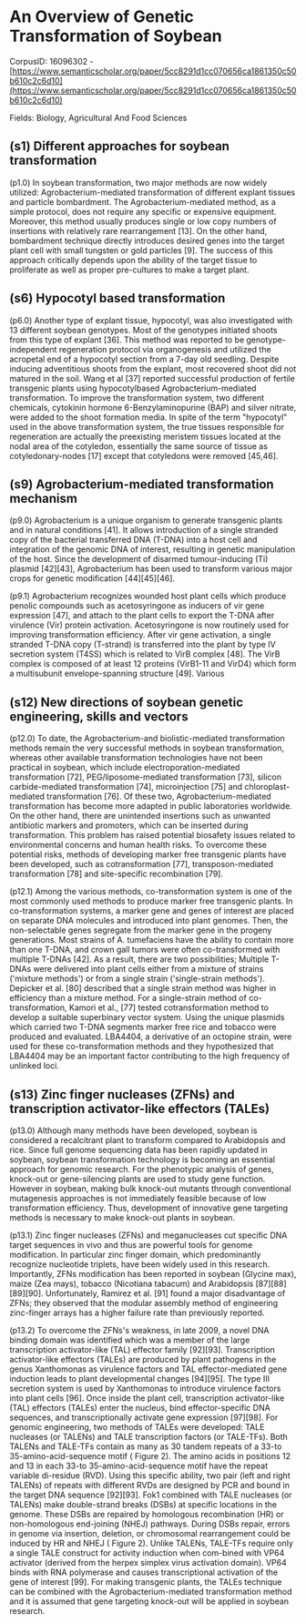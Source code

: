 # An Overview of Genetic Transformation of Soybean

CorpusID: 16096302 - [https://www.semanticscholar.org/paper/5cc8291d1cc070656ca1861350c50b610c2c6d10](https://www.semanticscholar.org/paper/5cc8291d1cc070656ca1861350c50b610c2c6d10)

Fields: Biology, Agricultural And Food Sciences

## (s1) Different approaches for soybean transformation
(p1.0) In soybean transformation, two major methods are now widely utilized: Agrobacterium-mediated transformation of different explant tissues and particle bombardment. The Agrobacterium-mediated method, as a simple protocol, does not require any specific or expensive equipment. Moreover, this method usually produces single or low copy numbers of insertions with relatively rare rearrangement [13]. On the other hand, bombardment technique directly introduces desired genes into the target plant cell with small tungsten or gold particles [9]. The success of this approach critically depends upon the ability of the target tissue to proliferate as well as proper pre-cultures to make a target plant.
## (s6) Hypocotyl based transformation
(p6.0) Another type of explant tissue, hypocotyl, was also investigated with 13 different soybean genotypes. Most of the genotypes initiated shoots from this type of explant [36]. This method was reported to be genotype-independent regeneration protocol via organogenesis and utilized the acropetal end of a hypocotyl section from a 7-day old seedling. Despite inducing adventitious shoots from the explant, most recovered shoot did not matured in the soil. Wang et al [37] reported successful production of fertile transgenic plants using hypocotylbased Agrobacterium-mediated transformation. To improve the transformation system, two different chemicals, cytokinin hormone 6-Benzylaminopurine (BAP) and silver nitrate, were added to the shoot formation media. In spite of the term "hypocotyl" used in the above transformation system, the true tissues responsible for regeneration are actually the preexisting meristem tissues located at the nodal area of the cotyledon, essentially the same source of tissue as cotyledonary-nodes [17] except that cotyledons were removed [45,46].
## (s9) Agrobacterium-mediated transformation mechanism
(p9.0) Agrobacterium is a unique organism to generate transgenic plants and in natural conditions [41]. It allows introduction of a single stranded copy of the bacterial transferred DNA (T-DNA) into a host cell and integration of the genomic DNA of interest, resulting in genetic manipulation of the host. Since the development of disarmed tumour-inducing (Ti) plasmid [42][43], Agrobacterium has been used to transform various major crops for genetic modification [44][45][46].

(p9.1) Agrobacterium recognizes wounded host plant cells which produce penolic compounds such as acetosyringone as inducers of vir gene expression [47], and attach to the plant cells to export the T-DNA after virulence (Vir) protein activation. Acetosyringone is now routinely used for improving transformation efficiency. After vir gene activation, a single stranded T-DNA copy (T-strand) is transferred into the plant by type IV secretion system (T4SS) which is related to VirB complex [48]. The VirB complex is composed of at least 12 proteins (VirB1-11 and VirD4) which form a multisubunit envelope-spanning structure [49]. Various
## (s12) New directions of soybean genetic engineering, skills and vectors
(p12.0) To date, the Agrobacterium-and biolistic-mediated transformation methods remain the very successful methods in soybean transformation, whereas other available transformation technologies have not been practical in soybean, which include electroporation-mediated transformation [72], PEG/liposome-mediated transformation [73], silicon carbide-mediated transformation [74], microinjection [75] and chloroplast-mediated transformation [76]. Of these two, Agrobacterium-mediated transformation has become more adapted in public laboratories worldwide. On the other hand, there are unintended insertions such as unwanted antibiotic markers and promoters, which can be inserted during transformation. This problem has raised potential biosafety issues related to environmental concerns and human health risks. To overcome these potential risks, methods of developing marker free transgenic plants have been developed, such as cotransformation [77], transposon-mediated transformation [78] and site-specific recombination [79].

(p12.1) Among the various methods, co-transformation system is one of the most commonly used methods to produce marker free transgenic plants. In co-transformation systems, a marker gene and genes of interest are placed on separate DNA molecules and introduced into plant genomes. Then, the non-selectable genes segregate from the marker gene in the progeny generations. Most strains of A. tumefaciens have the ability to contain more than one T-DNA, and crown gall tumors were often co-transformed with multiple T-DNAs [42]. As a result, there are two possibilities; Multiple T-DNAs were delivered into plant cells either from a mixture of strains ('mixture methods') or from a single strain ('single-strain methods'). Depicker et al. [80] described that a single strain method was higher in efficiency than a mixture method. For a single-strain method of co-transformation, Kamori et al., [77] tested cotransformation method to develop a suitable superbinary vector system. Using the unique plasmids which carried two T-DNA segments marker free rice and tobacco were produced and evaluated. LBA4404, a derivative of an octopine strain, were used for these co-transformation methods and they hypothesized that LBA4404 may be an important factor contributing to the high frequency of unlinked loci.
## (s13) Zinc finger nucleases (ZFNs) and transcription activator-like effectors (TALEs)
(p13.0) Although many methods have been developed, soybean is considered a recalcitrant plant to transform compared to Arabidopsis and rice. Since full genome sequencing data has been rapidly updated in soybean, soybean transformation technology is becoming an essential approach for genomic research. For the phenotypic analysis of genes, knock-out or gene-silencing plants are used to study gene function. However in soybean, making bulk knock-out mutants through conventional mutagenesis approaches is not immediately feasible because of low transformation efficiency. Thus, development of innovative gene targeting methods is necessary to make knock-out plants in soybean.

(p13.1) Zinc finger nucleases (ZFNs) and meganucleases cut specific DNA target sequences in vivo and thus are powerful tools for genome modification. In particular zinc finger domain, which predominantly recognize nucleotide triplets, have been widely used in this research. Importantly, ZFNs modification has been reported in soybean (Glycine max), maize (Zea mays), tobacco (Nicotiana tabacum) and Arabidopsis [87][88][89][90]. Unfortunately, Ramirez et al. [91] found a major disadvantage of ZFNs; they observed that the modular assembly method of engineering zinc-finger arrays has a higher failure rate than previously reported.

(p13.2) To overcome the ZFNs's weakness, in late 2009, a novel DNA binding domain was identified which was a member of the large transcription activator-like (TAL) effector family [92][93]. Transcription activator-like effectors (TALEs) are produced by plant pathogens in the genus Xanthomonas as virulence factors and TAL effector-mediated gene induction leads to plant developmental changes [94][95]. The type III secretion system is used by Xanthomonas to introduce virulence factors into plant cells [96]. Once inside the plant cell, transcription activator-like (TAL) effectors (TALEs) enter the nucleus, bind effector-specific DNA sequences, and transcriptionally activate gene expression [97][98]. For genomic engineering, two methods of TALEs were developed: TALE nucleases (or TALENs) and TALE transcription factors (or TALE-TFs). Both TALENs and TALE-TFs contain as many as 30 tandem repeats of a 33-to 35-amino-acid-sequence motif ( Figure 2). The amino acids in positions 12 and 13 in each 33-to 35-amino-acid-sequence motif have the repeat variable di-residue (RVD). Using this specific ability, two pair (left and right TALENs) of repeats with different RVDs are designed by PCR and bound in the target DNA sequence [92][93]. Fok1 combined with TALE nucleases (or TALENs) make double-strand breaks (DSBs) at specific locations in the genome. These DSBs are repaired by homologous recombination (HR) or non-homologous end-joining (NHEJ) pathways. During DSBs repair, errors in genome via insertion, deletion, or chromosomal rearrangement could be induced by HR and NHEJ ( Figure 2). Unlike TALENs, TALE-TFs require only a single TALE construct for activity induction when com-bined with VP64 activator (derived from the herpex simplex virus activation domain). VP64 binds with RNA polymerase and causes transcriptional activation of the gene of interest [99]. For making transgenic plants, the TALEs technique can be combined with the Agrobacterium-mediated transformation method and it is assumed that gene targeting knock-out will be applied in soybean research. 
